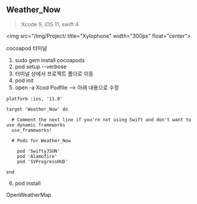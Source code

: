 ## Weather_Now
> Xcode 9, iOS 11, swift 4

<img src="/Img/Project/ title="Xylophone" width="300px" float="center">

cocoapod
터미널
1. sudo gem install cocoapods
2. pod setup --verbose
3. 터미널 상에서 프로젝트 폴더로 이동
4. pod init
5. open -a Xcod Podfile
   --> 아래 내용으로 수정
```
platform :ios, '11.0'

target 'Weather_Now' do

  # Comment the next line if you're not using Swift and don't want to use dynamic frameworks
  use_frameworks!

  # Pods for Weather_Now

    pod 'SwiftyJSON'
    pod 'Alamofire'
    pod 'SVProgressHUD'

end
```
6. pod install

OpenWeatherMap
